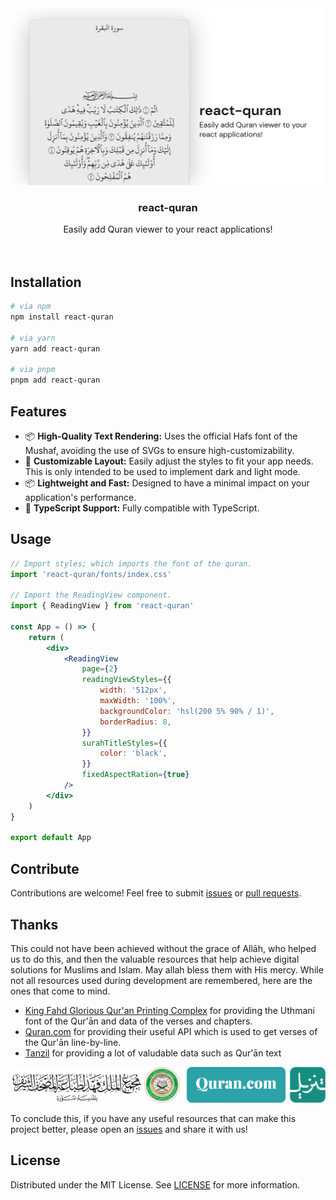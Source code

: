 <div align="center">
  <picture>
    <source media="(prefers-color-scheme: dark)" srcset="images/banner-dark.svg">
    <source media="(prefers-color-scheme: light)" srcset="images/banner-light.svg">
    <img src="images/banner-light.svg">
  </picture>
  <br />
  <h3>react-quran</h3>
  Easily add Quran viewer to your react applications!
</div>
<br />
<br />

## Installation

```bash
# via npm
npm install react-quran

# via yarn
yarn add react-quran

# via pnpm
pnpm add react-quran
```

## Features

- 📦 **High-Quality Text Rendering:**
  Uses the official Hafs font of the Mushaf, avoiding the use of SVGs to ensure high-customizability.
- 🎨 **Customizable Layout:**
  Easily adjust the styles to fit your app needs.
  This is only intended to be used to implement dark and light mode.
- 📦 **Lightweight and Fast:**
  Designed to have a minimal impact on your application's performance.
- 📘 **TypeScript Support:**
  Fully compatible with TypeScript.

## Usage

```jsx
// Import styles; which imports the font of the quran.
import 'react-quran/fonts/index.css'

// Import the ReadingView component.
import { ReadingView } from 'react-quran'

const App = () => {
    return (
        <div>
            <ReadingView
                page={2}
                readingViewStyles={{
                    width: '512px',
                    maxWidth: '100%',
                    backgroundColor: 'hsl(200 5% 90% / 1)',
                    borderRadius: 8,
                }}
                surahTitleStyles={{
                    color: 'black',
                }}
                fixedAspectRation={true}
            />
        </div>
    )
}

export default App
```

## Contribute

Contributions are welcome! Feel free to submit [issues](https://github.com/6km/react-quran/issues) or [pull requests](https://github.com/6km/react-quran/pulls).

## Thanks

This could not have been achieved without the grace of Allāh, who helped us to do this, and then the valuable resources that help achieve digital solutions for Muslims and Islam. May allah bless them with His mercy. While not all resources used during development are remembered, here are the ones that come to mind.

- [King Fahd Glorious Qur'an Printing Complex](https://qurancomplex.gov.sa/techquran/dev/)
  for providing the Uthmani font of the Qur'ān and data of the verses and chapters.
- [Quran.com](https://quran.com/)
  for providing their useful API which is used to get verses of the Qur'ān line-by-line.
- [Tanzil](https://tanzil.net/)
  for providing a lot of valudable data such as Qur'ān text

![resources](images/resources-logo.png "Logos of the resources")

To conclude this, if you have any useful resources that can make this project better, please open an [issues](https://github.com/6km/react-quran/issues) and share it with us!

## License

Distributed under the MIT License. See [LICENSE](./LICENSE) for more information.
